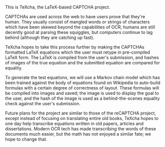 This is TeXcha, the LaTeX-based CAPTCHA project.

CAPTCHAs are used across the web to have users prove that they're human. They
usually consist of mangled words or strings of characters which have been skewed
beyond the capabilities of OCR; humans are still decently good at parsing these
squiggles, but computers continue to lag behind (although they are catching up
fast).

TeXcha hopes to take this process further by making the CAPTCHAs formatted LaTeX
equations which the user must retype in pre-compiled LaTeX form. The LaTeX is
compiled from the user's submission, and hashes of images of the true equation 
and the submitted equation are compared for equality.

To generate the test equations, we will use a Markov chain model which has been 
trained against the body of equations found on Wikipedia to auto-build formulas
with a certain degree of correctness of layout. These formulas will be compiled
into images and saved; the image is used to display the goal to the user, and
the hash of the image is used as a behind-the-scenes equality check against the
user's submission.

Future plans for the project are similar to those of the reCAPTCHA project,
except instead of focusing on translating entire old books, TeXcha hopes to one
day help transcribe equations written in old papers, articles and dissertations.
Modern OCR tech has made transcribing the words of these documents much easier,
but the math has not enjoyed a similar fate; we hope to change that.
